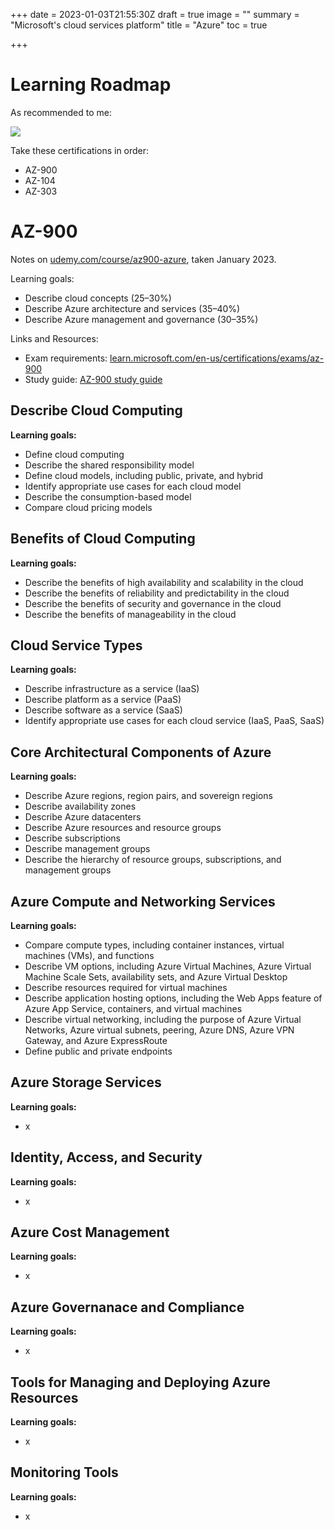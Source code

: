 +++
date = 2023-01-03T21:55:30Z
draft = true
image = ""
summary = "Microsoft's cloud services platform"
title = "Azure"
toc = true

+++
# Learning Roadmap

As recommended to me:

![](/uploads/azure-roadmap.png)

Take these certifications in order:

* AZ-900
* AZ-104
* AZ-303

# AZ-900

Notes on [udemy.com/course/az900-azure](https://www.udemy.com/course/az900-azure/), taken January 2023.

Learning goals:

* Describe cloud concepts (25–30%)
* Describe Azure architecture and services (35–40%)
* Describe Azure management and governance (30–35%)

Links and Resources:

* Exam requirements: [learn.microsoft.com/en-us/certifications/exams/az-900](https://learn.microsoft.com/en-us/certifications/exams/az-900 "learn.microsoft.com/en-us/certifications/exams/az-900")
* Study guide: [AZ-900 study guide](https://query.prod.cms.rt.microsoft.com/cms/api/am/binary/RE3VwUY)

## Describe Cloud Computing

**Learning goals:**

- Define cloud computing
- Describe the shared responsibility model
- Define cloud models, including public, private, and hybrid
- Identify appropriate use cases for each cloud model
- Describe the consumption-based model
- Compare cloud pricing models

## Benefits of Cloud Computing

**Learning goals:**

- Describe the benefits of high availability and scalability in the cloud
- Describe the benefits of reliability and predictability in the cloud
- Describe the benefits of security and governance in the cloud
- Describe the benefits of manageability in the cloud

## Cloud Service Types

**Learning goals:**

- Describe infrastructure as a service (IaaS)
- Describe platform as a service (PaaS)
- Describe software as a service (SaaS)
- Identify appropriate use cases for each cloud service (IaaS, PaaS, SaaS)

## Core Architectural Components of Azure


**Learning goals:**

- Describe Azure regions, region pairs, and sovereign regions
- Describe availability zones
- Describe Azure datacenters
- Describe Azure resources and resource groups
- Describe subscriptions
- Describe management groups
- Describe the hierarchy of resource groups, subscriptions, and management groups


## Azure Compute and Networking Services


**Learning goals:**

- Compare compute types, including container instances, virtual machines (VMs), and functions
- Describe VM options, including Azure Virtual Machines, Azure Virtual Machine Scale Sets, availability sets, and Azure Virtual Desktop
- Describe resources required for virtual machines
- Describe application hosting options, including the Web Apps feature of Azure App Service, containers, and virtual machines
- Describe virtual networking, including the purpose of Azure Virtual Networks, Azure virtual subnets, peering, Azure DNS, Azure VPN Gateway, and Azure ExpressRoute
- Define public and private endpoints


## Azure Storage Services


**Learning goals:**

- x


## Identity, Access, and Security


**Learning goals:**

- x


## Azure Cost Management


**Learning goals:**

- x


## Azure Governanace and Compliance


**Learning goals:**

- x


## Tools for Managing and Deploying Azure Resources


**Learning goals:**

- x


## Monitoring Tools


**Learning goals:**

- x
